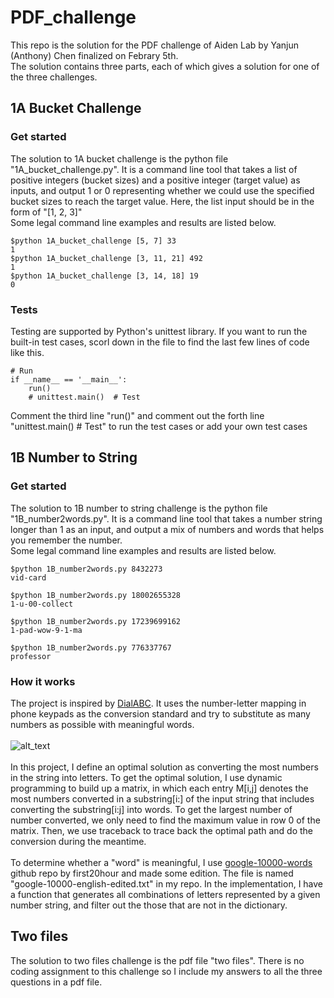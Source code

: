 # PDF_challenge
This repo is the solution for the PDF challenge of Aiden Lab by Yanjun (Anthony) Chen finalized on Febrary 5th. <br />
The solution contains three parts, each of which gives a solution for one of the three challenges.<br />

## 1A Bucket Challenge
### Get started
The solution to 1A bucket challenge is the python file "1A_bucket_challenge.py". It is a command line tool that takes a list of positive integers (bucket sizes) and a positive integer (target value) as inputs, and output 1 or 0 representing whether we could use the specified bucket sizes to reach the target value. Here, the list input should be in the form of "[1, 2, 3]"<br />
Some legal command line examples and results are listed below.

```
$python 1A_bucket_challenge [5, 7] 33
1
$python 1A_bucket_challenge [3, 11, 21] 492
1
$python 1A_bucket_challenge [3, 14, 18] 19
0
```

### Tests
Testing are supported by Python's unittest library. If you want to run the built-in test cases, scorl down in the file to find the last few lines of code like this.

```
# Run
if __name__ == '__main__':
    run()
    # unittest.main()  # Test
```
Comment the third line "run()" and comment out the forth line "unittest.main()  # Test" to run the test cases or add your own test cases

## 1B Number to String
### Get started
The solution to 1B number to string challenge is the python file "1B_number2words.py". It is a command line tool that takes a number string longer than 1 as an input, and output a mix of numbers and words that helps you remember the number. <br />
Some legal command line examples and results are listed below.
```
$python 1B_number2words.py 8432273
vid-card

$python 1B_number2words.py 18002655328
1-u-00-collect

$python 1B_number2words.py 17239699162
1-pad-wow-9-1-ma

$python 1B_number2words.py 776337767
professor
```

### How it works
The project is inspired by [DialABC](http://dialabc.com/about/). It uses the number-letter mapping in phone keypads as the conversion standard and try to substitute as many numbers as possible with meaningful words. <br /><br />
![alt_text](https://www.geeksforgeeks.org/wp-content/uploads/phoneKeyboard.png)
<br /><br />
In this project, I define an optimal solution as converting the most numbers in the string into letters. To get the optimal solution, I use dynamic programming to build up a matrix, in which each entry M[i,j] denotes the most numbers converted in a substring[i:] of the input string that includes converting the substring[i:j] into words. To get the largest number of number converted, we only need to find the maximum value in row 0 of the matrix. Then, we use traceback to trace back the optimal path and do the conversion during the meantime. <br /><br />
To determine whether a "word" is meaningful, I use [google-10000-words](https://github.com/first20hours/google-10000-english) github repo by first20hour and made some edition. The file is named "google-10000-english-edited.txt" in my repo. In the implementation, I have a function that generates all combinations of letters represented by a given number string, and filter out the those that are not in the dictionary.<br />


## Two files
The solution to two files challenge is the pdf file "two files". There is no coding assignment to this challenge so I include my answers to all the three questions in a pdf file.
